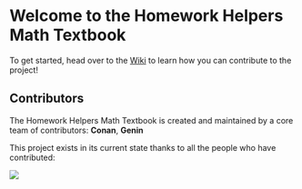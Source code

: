 # Welcome to the Homework Helpers Math Textbook

To get started, head over to the [Wiki](https://github.com/conanp/Math/wiki) to learn how you can contribute to the project!

## Contributors
The Homework Helpers Math Textbook is created and maintained by a core team of contributors: **Conan**, **Genin**

This project exists in its current state thanks to all the people who have contributed:

<a href="https://github.com/conanp/Math/graphs/contributors">
  <img src="https://contrib.rocks/image?repo=conanp/Math" />
</a>
